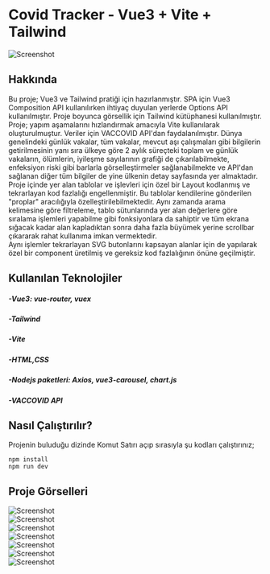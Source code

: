 # Covid Tracker - Vue3 + Vite + Tailwind
![Screenshot](https://github.com/basturkerhan/vue3-vite-tailwind-covidtracker/blob/main/readme-images/1.png)
<br>

## Hakkında
Bu proje; Vue3 ve Tailwind pratiği için hazırlanmıştır. SPA için Vue3 Composition API kullanılırken ihtiyaç duyulan yerlerde Options API kullanılmıştır. Proje boyunca görsellik için Tailwind kütüphanesi kullanılmıştır. Proje; yapım aşamalarını hızlandırmak amacıyla Vite kullanılarak oluşturulmuştur. Veriler için VACCOVID API'dan faydalanılmıştır. Dünya genelindeki günlük vakalar, tüm vakalar, mevcut aşı çalışmaları gibi bilgilerin getirilmesinin yanı sıra ülkeye göre 2 aylık süreçteki toplam ve günlük vakaların, ölümlerin, iyileşme sayılarının grafiği de çıkarılabilmekte, enfeksiyon riski gibi barlarla görselleştirmeler sağlanabilmekte ve API'dan sağlanan diğer tüm bilgiler de yine ülkenin detay sayfasında yer almaktadır.
<br>
Proje içinde yer alan tablolar ve işlevleri için özel bir Layout kodlanmış ve tekrarlayan kod fazlalığı engellenmiştir. Bu tablolar kendilerine gönderilen "proplar" aracılığıyla özelleştirilebilmektedir. Aynı zamanda arama kelimesine göre filtreleme, tablo sütunlarında yer alan değerlere göre sıralama işlemleri yapabilme gibi fonksiyonlara da sahiptir ve tüm ekrana sığacak kadar alan kapladıktan sonra daha fazla büyümek yerine scrollbar çıkararak rahat kullanıma imkan vermektedir.
<br>
Aynı işlemler tekrarlayan SVG butonlarını kapsayan alanlar için de yapılarak özel bir component üretilmiş ve gereksiz kod fazlalığının önüne geçilmiştir.

## Kullanılan Teknolojiler
##### -Vue3: vue-router, vuex
##### -Tailwind
##### -Vite
##### -HTML,CSS
##### -Nodejs paketleri: Axios, vue3-carousel, chart.js
##### -VACCOVID API

## Nasıl Çalıştırılır?
Projenin buluduğu dizinde Komut Satırı açıp sırasıyla şu kodları çalıştırınız;
```
npm install
npm run dev
```
## Proje Görselleri
![Screenshot](https://github.com/basturkerhan/vue3-vite-tailwind-covidtracker/blob/main/readme-images/1.png)
<br>
![Screenshot](https://github.com/basturkerhan/vue3-vite-tailwind-covidtracker/blob/main/readme-images/2.png)
<br>
![Screenshot](https://github.com/basturkerhan/vue3-vite-tailwind-covidtracker/blob/main/readme-images/3.png)
<br>
![Screenshot](https://github.com/basturkerhan/vue3-vite-tailwind-covidtracker/blob/main/readme-images/4.png)
<br>
![Screenshot](https://github.com/basturkerhan/vue3-vite-tailwind-covidtracker/blob/main/readme-images/5.png)
<br>
![Screenshot](https://github.com/basturkerhan/vue3-vite-tailwind-covidtracker/blob/main/readme-images/6.png)
<br>
![Screenshot](https://github.com/basturkerhan/vue3-vite-tailwind-covidtracker/blob/main/readme-images/7.png)
<br>
